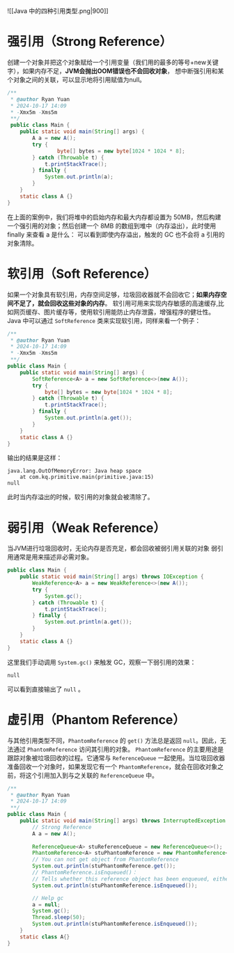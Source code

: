 ![[Java 中的四种引用类型.png|900]]
# 强引用（Strong Reference）
创建一个对象并把这个对象赋给一个引用变量（我们用的最多的等号+new关键字），如果内存不足，**JVM会抛出OOM错误也不会回收对象**， 想中断强引用和某个对象之间的关联，可以显示地将引用赋值为null。
```java
/**  
 * @author Ryan Yuan 
 * 2024-10-17 14:09 
 * -Xmx5m -Xms5m 
 **/
 public class Main {  
    public static void main(String[] args) {  
        A a = new A();  
        try {  
	            byte[] bytes = new byte[1024 * 1024 * 8];  
        } catch (Throwable t) {  
            t.printStackTrace();  
        } finally {  
            System.out.println(a);  
        }  
    }  
    static class A {}  
}
```
在上面的案例中，我们将堆中的启始内存和最大内存都设置为 50MB，然后构建一个强引用的对象；然后创建一个 8MB 的数组到堆中（内存溢出），此时使用 finally 来查看 a 是什么：
可以看到即使内存溢出，触发的 GC 也不会将 a 引用的对象清除。
# 软引用（Soft Reference）
如果一个对象具有软引用，内存空间足够，垃圾回收器就不会回收它；**如果内存空间不足了，就会回收这些对象的内存**。
软引用可用来实现内存敏感的高速缓存,比如网页缓存、图片缓存等，使用软引用能防止内存泄露，增强程序的健壮性。
Java 中可以通过 `SoftReference` 类来实现软引用，同样来看一个例子：
```java
/**
 * @author Ryan Yuan
 * 2024-10-17 14:09
 * -Xmx5m -Xms5m
 **/
public class Main {  
    public static void main(String[] args) {  
        SoftReference<A> a = new SoftReference<>(new A());  
        try {  
            byte[] bytes = new byte[1024 * 1024 * 8];  
        } catch (Throwable t) {  
            t.printStackTrace();  
        } finally {  
            System.out.println(a.get());  
        }  
    }  
    static class A {}  
}
```
输出的结果是这样：
```
java.lang.OutOfMemoryError: Java heap space
	at com.kq.primitive.main(primitive.java:15)
null
```
此时当内存溢出的时候，软引用的对象就会被清除了。
# 弱引用（Weak Reference）
当JVM进行垃圾回收时，无论内存是否充足，都会回收被弱引用关联的对象
弱引用通常是用来描述非必需对象。
```java
public class Main {  
    public static void main(String[] args) throws IOException {  
        WeakReference<A> a = new WeakReference<>(new A());  
        try {  
            System.gc();  
        } catch (Throwable t) {  
            t.printStackTrace();  
        } finally {  
            System.out.println(a.get());  
        }  
    }  
    static class A {}  
}
```
这里我们手动调用 `System.gc()` 来触发 GC，观察一下弱引用的效果：
```
null
```
可以看到直接输出了 `null` 。
# 虚引用（Phantom Reference）
与其他引用类型不同，`PhantomReference` 的 `get()` 方法总是返回 `null`。因此，无法通过 `PhantomReference` 访问其引用的对象。
`PhantomReference` 的主要用途是跟踪对象被垃圾回收的过程。它通常与 `ReferenceQueue` 一起使用。当垃圾回收器准备回收一个对象时，如果发现它有一个 `PhantomReference`，就会在回收对象之前，将这个引用加入到与之关联的 `ReferenceQueue` 中。
```java
/**
 * @author Ryan Yuan
 * 2024-10-17 14:09
 **/
public class Main {
    public static void main(String[] args) throws InterruptedException {
        // Strong Reference
        A a = new A();
        
        ReferenceQueue<A> stuReferenceQueue = new ReferenceQueue<>();
        PhantomReference<A> stuPhantomReference = new PhantomReference<>(a, stuReferenceQueue);
        // You can not get object from PhantomReference
        System.out.println(stuPhantomReference.get());
        // PhantomReference.isEnqueued()：
        // Tells whether this reference object has been enqueued, either by the program or by the garbage collector.
        System.out.println(stuPhantomReference.isEnqueued());

        // Help gc
        a = null;
        System.gc();
        Thread.sleep(50);
        System.out.println(stuPhantomReference.isEnqueued());
    }
    static class A{}
}
```